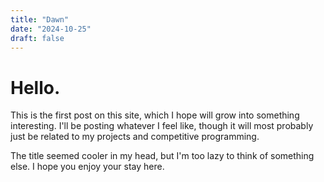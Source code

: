 ```yaml
---
title: "Dawn"
date: "2024-10-25"
draft: false
---
```


# Hello.

This is the first post on this site, which I hope will grow into something interesting.
I'll be posting whatever I feel like, though it will most probably just be related to my projects and competitive programming.

The title seemed cooler in my head, but I'm too lazy to think of something else.
I hope you enjoy your stay here.
